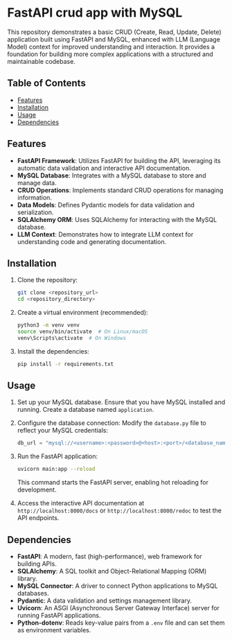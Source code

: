 # FastAPI crud app with MySQL

This repository demonstrates a basic CRUD (Create, Read, Update, Delete) application built using FastAPI and MySQL, enhanced with LLM (Language Model) context for improved understanding and interaction. It provides a foundation for building more complex applications with a structured and maintainable codebase.

## Table of Contents

- [Features](#features)
- [Installation](#installation)
- [Usage](#usage)
- [Dependencies](#dependencies)

## Features

*   **FastAPI Framework**: Utilizes FastAPI for building the API, leveraging its automatic data validation and interactive API documentation.
*   **MySQL Database**: Integrates with a MySQL database to store and manage data.
*   **CRUD Operations**: Implements standard CRUD operations for managing information.
*   **Data Models**: Defines Pydantic models for data validation and serialization.
*   **SQLAlchemy ORM**: Uses SQLAlchemy for interacting with the MySQL database.
*   **LLM Context**: Demonstrates how to integrate LLM context for understanding code and generating documentation.

## Installation

1.  Clone the repository:

    ```bash
    git clone <repository_url>
    cd <repository_directory>
    ```

2.  Create a virtual environment (recommended):

    ```bash
    python3 -m venv venv
    source venv/bin/activate  # On Linux/macOS
    venv\Scripts\activate  # On Windows
    ```

3.  Install the dependencies:

    ```bash
    pip install -r requirements.txt
    ```

## Usage

1.  Set up your MySQL database. Ensure that you have MySQL installed and running. Create a database named `application`.

2.  Configure the database connection: Modify the `database.py` file to reflect your MySQL credentials:

    ```python
    db_url = "mysql://<username>:<password>@<host>:<port>/<database_name>"
    ```

3.  Run the FastAPI application:

    ```bash
    uvicorn main:app --reload
    ```

    This command starts the FastAPI server, enabling hot reloading for development.

4.  Access the interactive API documentation at `http://localhost:8000/docs` or `http://localhost:8000/redoc` to test the API endpoints.

## Dependencies

*   **FastAPI**: A modern, fast (high-performance), web framework for building APIs.
*   **SQLAlchemy**: A SQL toolkit and Object-Relational Mapping (ORM) library.
*   **MySQL Connector**: A driver to connect Python applications to MySQL databases.
*   **Pydantic**: A data validation and settings management library.
*   **Uvicorn**: An ASGI (Asynchronous Server Gateway Interface) server for running FastAPI applications.
*   **Python-dotenv**: Reads key-value pairs from a `.env` file and can set them as environment variables.
